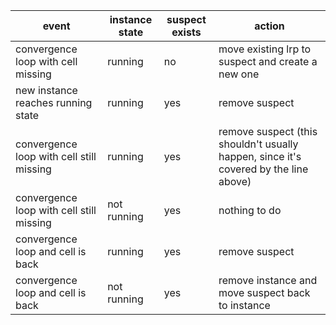 | event                                     | instance state   | suspect exists   | action                                                                                   |
| ----------------------------------------- | ---------------- | ---------------- | ---------------------------------------------------------------------------------------- |
| convergence loop with cell missing        | running          | no               | move existing lrp to suspect and create a new one                                        |
| new instance reaches running state        | running          | yes              | remove suspect                                                                           |
| convergence loop with cell still missing  | running          | yes              | remove suspect (this shouldn't usually happen, since it's covered by the line above)     |
| convergence loop with cell still missing  | not running      | yes              | nothing to do                                                                            |
| convergence loop and cell is back         | running          | yes              | remove suspect                                                                           |
| convergence loop and cell is back         | not running      | yes              | remove instance and move suspect back to instance                                        |
